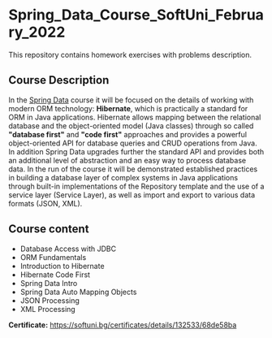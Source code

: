 # Spring_Data_Course_SoftUni_February_2022
This repository contains homework exercises with problems description.

## Course Description
In the [Spring Data](https://softuni.bg/trainings/3592/spring-data-february-2022) course it will be focused on the details of working with modern ORM technology: **Hibernate**, which is practically a standard for ORM in Java applications. Hibernate allows mapping between the relational database and the object-oriented model (Java classes) through so called  **"database first"** and **"code first"** approaches and provides a powerful object-oriented API for database queries and CRUD operations from Java. In addition Spring Data upgrades further the standard API and provides both an additional level of abstraction and an easy way to process database data. In the run of the course it will be demonstrated established practices in building a database layer of complex systems in Java applications through built-in implementations of the Repository template and the use of a service layer (Service Layer), as well as import and export to various data formats (JSON, XML).

## Course content
- Database Access with JDBC 
- ORM Fundamentals 
- Introduction to Hibernate 
- Hibernate Code First 
- Spring Data Intro 
- Spring Data Auto Mapping Objects 
- JSON Processing 
- XML Processing 

**Certificate:** https://softuni.bg/certificates/details/132533/68de58ba
